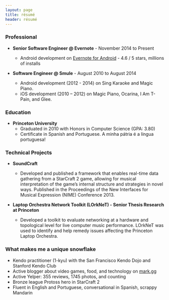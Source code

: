 ```yaml
---
layout: page
title: résumé 
header: résumé
---
```


### Professional

* **Senior Software Engineer @ Evernote** - November 2014 to Present
	* Android development on [Evernote for Android][2] - 4.6 / 5 stars, millions of installs

* **Software Engineer @ Smule** - August 2010 to August 2014
	* Android development (2012 - 2014) on Sing Karaoke and Magic Piano.
	* iOS development (2010 – 2012) on Magic Piano, Ocarina, I Am T-Pain, and Glee.

### Education

* **Princeton University**
	* Graduated in 2010 with Honors in Computer Science (GPA: 3.80)
	* Certificate in Spanish and Portuguese. A minha pátria é a língua portuguesa!

### Technical Projects

* **SoundCraft**
	* Developed and published a framework that enables real-time data gathering from a StarCraft 2 game, allowing for musical interpretation of the game’s internal structure and strategies in novel ways. Published in the Proceedings of the New Interfaces for Musical Expression (NIME) Conference 2013.

* **Laptop Orchestra Network Toolkit (LOrkNeT) - Senior Thesis Research at Princeton**
	* Developed a toolkit to evaluate networking at a hardware and topological level for live computer music performance. LOrkNeT was used to identify and help remedy issues affecting the Princeton Laptop Orchestra.

### What makes me a unique snowflake

* Kendo practitioner (1-kyu) with the San Francisco Kendo Dojo and Stanford Kendo Club
* Active blogger about video games, food, and technology on [mark.gg][1]
* Active Yelper: 355 reviews, 1745 photos, and counting
* Bronze league Protoss hero in StarCraft 2
* Fluent in English and Portuguese, conversational in Spanish, scrappy Mandarin

[1]: www.mark.gg
[2]: https://play.google.com/store/apps/details?id=com.evernote&hl=en